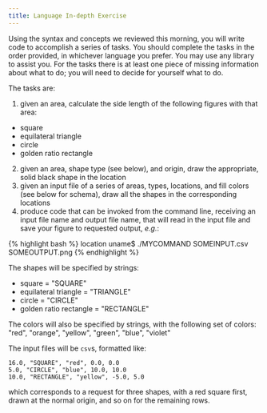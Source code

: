 ```yaml
---
title: Language In-depth Exercise
---
```


Using the syntax and concepts we reviewed this morning, you will write code to accomplish a series of tasks.  You should complete the tasks in the order provided, in whichever language you prefer.  You may use any library to assist you.  For the tasks there is at least one piece of missing information about what to do; you will need to decide for yourself what to do.

The tasks are:

1. given an area, calculate the side length of the following figures with that area:
 - square
 - equilateral triangle
 - circle
 - golden ratio rectangle
2. given an area, shape type (see below), and origin, draw the appropriate, solid black shape in the location
3. given an input file of a series of areas, types, locations, and fill colors (see below for schema), draw all the shapes in the corresponding locations
4. produce code that can be invoked from the command line, receiving an input file name and output file name, that will read in the input file and save your figure to requested output, *e.g.*:

{% highlight bash %}
location uname$ ./MYCOMMAND SOMEINPUT.csv SOMEOUTPUT.png
{% endhighlight %}

The shapes will be specified by strings:
 - square = "SQUARE"
 - equilateral triangle = "TRIANGLE"
 - circle = "CIRCLE"
 - golden ratio rectangle = "RECTANGLE"

The colors will also be specified by strings, with the following set of colors: "red", "orange", "yellow", "green", "blue", "violet"

The input files will be `csv`s, formatted like:

```
16.0, "SQUARE", "red", 0.0, 0.0
5.0, "CIRCLE", "blue", 10.0, 10.0
10.0, "RECTANGLE", "yellow", -5.0, 5.0
```

which corresponds to a request for three shapes, with a red square first, drawn at the normal origin, and so on for the remaining rows.
